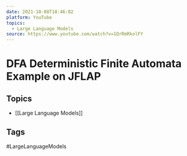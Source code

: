 ```yaml
---
date: 2021-10-08T18:46:02
platform: YouTube
topics:
  - Large Language Models
source: https://www.youtube.com/watch?v=1QrRmRkolFY
---
```

# DFA Deterministic Finite Automata Example on JFLAP

## Topics
- [[Large Language Models]]

## Tags
#LargeLanguageModels
